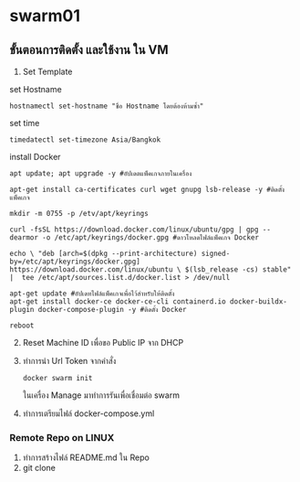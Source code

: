 # swarm01
## ขั้นตอนการติดตั้ง และใช้งาน ใน VM
 1. Set Template 

   set Hostname
    
    hostnamectl set-hostname "ชื่อ Hostname โดยต้องห้ามซ้ำ"

   set time

    timedatectl set-timezone Asia/Bangkok

   install Docker

    apt update; apt upgrade -y #อัปเดตแพ็คเกจภายในเครื่อง

    apt-get install ca-certificates curl wget gnupg lsb-release -y #ติดตั้งแพ็คเกจ

    mkdir -m 0755 -p /etv/apt/keyrings

    curl -fsSL https://download.docker.com/linux/ubuntu/gpg | gpg --dearmor -o /etc/apt/keyrings/docker.gpg #ดาวโหลดไฟล์แพ็คเกจ Docker

    echo \ "deb [arch=$(dpkg --print-architecture) signed-by=/etc/apt/keyrings/docker.gpg] https://download.docker.com/linux/ubuntu \ $(lsb_release -cs) stable" |  tee /etc/apt/sources.list.d/docker.list > /dev/null

    apt-get update #อัปเดทไฟล์แพ็คเกจเพื่อไว้สำหรับให้ติดตั้ง
    apt-get install docker-ce docker-ce-cli containerd.io docker-buildx-plugin docker-compose-plugin -y #ติดตั้ง Docker

    reboot
      
 2. Reset Machine ID เพื่อขอ Public IP จาก DHCP
 3. ทำการนำ Url Token จากคำสั่ง 
 
        docker swarm init 
        
    ในเครื่อง Manage มาทำการรันเพื่อเชื่อมต่อ swarm

 4. ทำการเตรียมไฟล์ docker-compose.yml

### Remote Repo on LINUX
 1. ทำการสร้างไฟล์ README.md ใน Repo 
 2. git clone <URL GIT Repo>